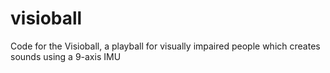 # visioball
Code for the Visioball, a playball for visually impaired people which creates sounds using a 9-axis IMU
